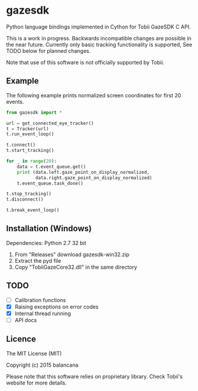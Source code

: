# gazesdk #

Python language bindings implemented in Cython for Tobii GazeSDK C API. 

This is a work in progress. Backwards incompatible changes are possible in the near future. Currently only basic tracking functionality is supported, See TODO below for planned changes.

Note that use of this software is not officially supported by Tobii.

## Example ##

The following example prints normalized screen coordinates for first 20 events.

```python
from gazesdk import *

url = get_connected_eye_tracker()
t = Tracker(url)
t.run_event_loop()

t.connect()
t.start_tracking()

for _ in range(20):
    data = t.event_queue.get()
    print (data.left.gaze_point_on_display_normalized, 
    	   data.right.gaze_point_on_display_normalized)
    t.event_queue.task_done()

t.stop_tracking()
t.disconnect()

t.break_event_loop()
```

## Installation (Windows) ##

Dependencies: Python 2.7 32 bit

1. From "Releases" download gazesdk-win32.zip
2. Extract the pyd file 
3. Copy "TobiiGazeCore32.dll" in the same directory

## TODO ##

- [ ] Calibration functions
- [X] Raising exceptions on error codes
- [X] Internal thread running
- [ ] API docs

## Licence ##

The MIT License (MIT)

Copyright (c) 2015 balancana

Please note that this software relies on proprietary library. Check Tobii's website for more details. 